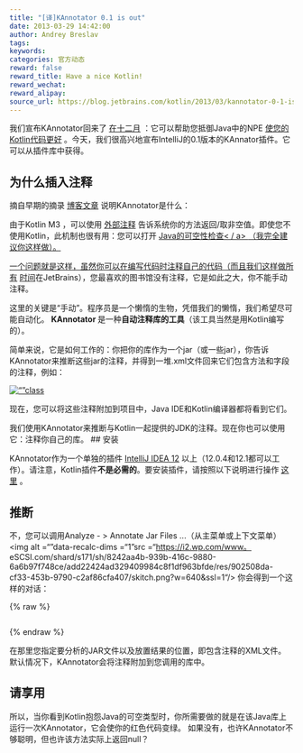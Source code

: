 ```yaml
---
title: "[译]KAnnotator 0.1 is out"
date: 2013-03-29 14:42:00
author: Andrey Breslav
tags:
keywords:
categories: 官方动态
reward: false
reward_title: Have a nice Kotlin!
reward_wechat:
reward_alipay:
source_url: https://blog.jetbrains.com/kotlin/2013/03/kannotator-0-1-is-out/
---
```


我们宣布KAnnotator回来了 [在十二月](http://blog.jetbrains.com/kotlin/2012/12/kotlin-m4-is-out/) ：它可以帮助您抵御Java中的NPE [使您的Kotlin代码更好](http://blog.jetbrains.com/kotlin/using-external-annotations/) 。今天，我们很高兴地宣布IntelliJ的0.1版本的KAnnator插件。它可以从插件库中获得。<span id =“more-1005”> </span>
## 为什么插入注释

摘自早期的摘录 [博客文章](http://blog.jetbrains.com/kotlin/2012/12/kotlin-m4-is-out/) 说明KAnnotator是什么：
<p> <span style =“font-size：16px”>由于Kotlin M3 </span> <span style =“font-size：16px”>，可以使用</span> <a href =“http： /blog.jetbrains.com/kotlin/using-external-annotations/">外部注释</a> <span style =“font-size：16px”>告诉系统你的方法返回/取非空值。即使您不使用Kotlin，此机制也很有用：您可以打开</span> <a href="http://www.jetbrains.com/idea/documentation/howto.html"> Java的可空性检查< / a> <span style =“font-size：16px”>（我完全建议你这样做）。</span> </p>
<p>一个问题就是这样，虽然你可以在编写代码时注释自己的代码（而且我们这样做<a href =“https://github.com/JetBrains/kotlin/blob/master/compiler /frontend/src/org/jetbrains/jet/lang/types/TypeConstructor.java">所有</a> <a href =“https://github.com/JetBrains/intellij-community/blob/master/platform/ util / src / com / intellij / util / text / CharArrayUtil.java“> </a> <a href =”https://github.com/JetBrains/la-clojure/blob/master/src/org/jetbrains /plugins/clojure/utils/ClojureUtils.java">时间</a>在JetBrains），您最喜欢的图书馆没有注释，它是如此之大，你不能手动注释。</p>
<p>这里的关键是“手动”。程序员是一个懒惰的生物，凭借我们的懒惰，我们希望尽可能自动化。 <strong> KAnnotator </strong>是一种<strong>自动注释库的工具</strong>（该工具当然是用Kotlin编写的）。</p>
简单来说，它是如何工作的：你把你的库作为一个jar（或一些jar），你告诉KAnnotator来推断这些jar的注释，并得到一堆.xml文件回来它们包含方法和字段的注释，例如：</p>
<p> <a href="https://i0.wp.com/blog.jetbrains.com/kotlin/files/2012/12/annotations.xml_.png"> <img alt =“”class =“aligncenter” data-recalc-dims =“1”src =“https://i0.wp.com/blog.jetbrains.com/kotlin/files/2012/12/annotations.xml_.png?resize=409%2C149&amp;ssl= 1“/> </a> </p>
<p>现在，您可以将这些注释附加到项目中，Java IDE和Kotlin编译器都将看到它们。</p>
我们使用KAnnotator来推断与Kotlin一起提供的JDK的注释。现在你也可以使用它：注释你自己的库。
## 安装

KAnnotator作为一个单独的插件 [IntelliJ IDEA 12](http://www.jetbrains.com/idea/) 以上（12.0.4和12.1都可以工作）。请注意，Kotlin插件<strong>不是必需的</strong>。要安装插件，请按照以下说明进行操作 [这里](http://www.jetbrains.com/idea/plugins/index.html) 。
## 推断

不，您可以调用Analyze  - > Annotate Jar Files ...（从主菜单或上下文菜单）<img alt =“”data-recalc-dims =“1”src =“https://i2.wp.com/www。 eSCSI.com/shard/s171/sh/8242aa4b-939b-416c-9880-6a6b97f748ce/add22424ad329409984c8f1df963bfde/res/902508da-cf33-453b-9790-c2af86cfa407/skitch.png?w=640&amp;ssl=1“/>
你会得到一个这样的对话：

{% raw %}
<p><img alt="" class="aligncenter" data-recalc-dims="1" src="https://i1.wp.com/www.evernote.com/shard/s171/sh/7a64fc28-2eef-4fa5-ab4d-9c76d1e5b743/a39de23030a194a1c353d88bf08c88cf/res/764fc590-59e4-424a-9d63-134b9d15fd9c/skitch.png?w=640&amp;ssl=1"/></p>
{% endraw %}

在那里您指定要分析的JAR文件以及放置结果的位置，即包含注释的XML文件。默认情况下，KAnnotator会将注释附加到您调用的库中。
## 请享用

所以，当你看到Kotlin抱怨Java的可空类型时，你所需要做的就是在该Java库上运行一次KAnnotator，它会使你的红色代码变绿。
如果没有，也许KAnnotator不够聪明，但也许该方法实际上返回null？
